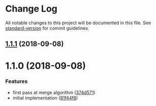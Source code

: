 # Change Log

All notable changes to this project will be documented in this file. See [standard-version](https://github.com/conventional-changelog/standard-version) for commit guidelines.

<a name="1.1.1"></a>
## [1.1.1](https://github.com/bcoe/v8-coverage-merge/compare/v1.1.0...v1.1.1) (2018-09-08)



<a name="1.1.0"></a>
# 1.1.0 (2018-09-08)


### Features

* first pass at merge algorithm ([374d571](https://github.com/bcoe/v8-coverage-merge/commit/374d571))
* initial implementation ([81f44f8](https://github.com/bcoe/v8-coverage-merge/commit/81f44f8))
